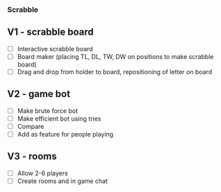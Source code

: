 ### Scrabble 

## V1 - scrabble board
 - [ ] Interactive scrabble board
 - [ ] Board maker (placing TL, DL, TW, DW on positions to make scrabble board)
 - [ ] Drag and drop from holder to board, repositioning of letter on board

## V2 - game bot
- [ ] Make brute force bot
- [ ] Make efficient bot using tries
- [ ] Compare
- [ ] Add as feature for people playing

## V3 - rooms
- [ ] Allow 2-6 players
- [ ] Create rooms and in game chat
